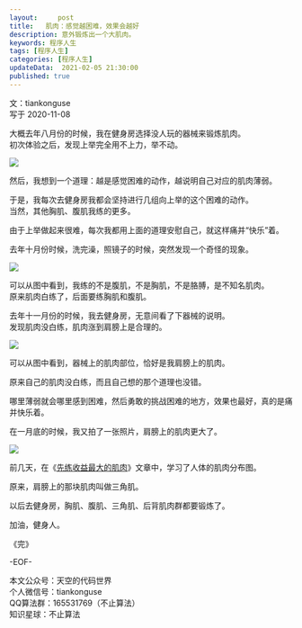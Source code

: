 ```yaml
---   
layout:     post  
title:   肌肉：感觉越困难，效果会越好
description: 意外锻炼出一个大肌肉。       
keywords: 程序人生  
tags: [程序人生]    
categories: [程序人生]  
updateData:  2021-02-05 21:30:00  
published: true  
---  
```



文：tiankonguse  
写于 2020-11-08  


大概去年八月份的时候，我在健身房选择没人玩的器械来锻炼肌肉。  
初次体验之后，发现上举完全用不上力，举不动。  


![](//res.tiankonguse.com/images/2021/02/05/001.png)  


然后，我想到一个道理：越是感觉困难的动作，越说明自己对应的肌肉薄弱。  


于是，我每次去健身房我都会坚持进行几组向上举的这个困难的动作。  
当然，其他胸肌、腹肌我练的更多。  


由于上举做起来很难，每次我都用上面的道理安慰自己，就这样痛并“快乐”着。  


去年十月份时候，洗完澡，照镜子的时候，突然发现一个奇怪的现象。  


![](//res.tiankonguse.com/images/2021/02/05/002.png)  


可以从图中看到，我练的不是腹肌，不是胸肌，不是胳膊，是不知名肌肉。  
原来肌肉白练了，后面要练胸肌和腹肌。  


去年十一月份的时候，我去健身房，无意间看了下器械的说明。  
发现肌肉没白练，肌肉涨到肩膀上是合理的。  


![](//res.tiankonguse.com/images/2021/02/05/003.png)  


可以从图中看到，器械上的肌肉部位，恰好是我肩膀上的肌肉。  


原来自己的肌肉没白练，而且自己想的那个道理也没错。  


哪里薄弱就会哪里感到困难，然后勇敢的挑战困难的地方，效果也最好，真的是痛并快乐着。  



在一月底的时候，我又拍了一张照片，肩膀上的肌肉更大了。  


![](//res.tiankonguse.com/images/2021/02/05/004.png)  



前几天，在《[先练收益最大的肌肉](https://mp.weixin.qq.com/s/EBHPJzdtAJfMG7OWxTFoAA)》文章中，学习了人体的肌肉分布图。  


原来，肩膀上的那块肌肉叫做三角肌。  


以后去健身房，胸肌、腹肌、三角肌、后背肌肉群都要锻炼了。  



加油，健身人。  


《完》  


-EOF-  



本文公众号：天空的代码世界  
个人微信号：tiankonguse  
QQ算法群：165531769（不止算法）  
知识星球：不止算法  

